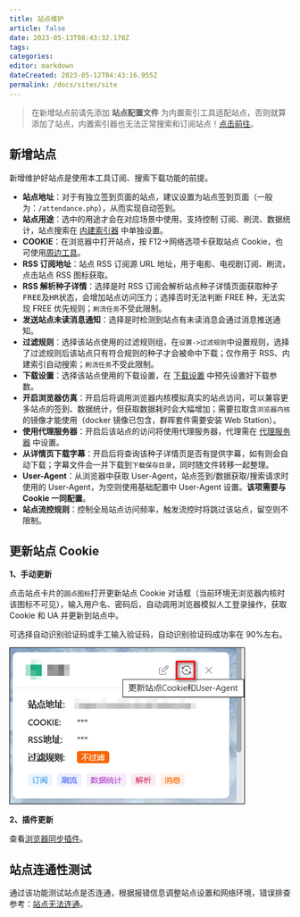```yaml
---
title: 站点维护
article: false
date: 2023-05-13T08:43:32.178Z
tags:
categories: 
editor: markdown
dateCreated: 2023-05-12T04:43:16.955Z
permalink: /docs/sites/site
---
```


> 在新增站点前请先添加 **站点配置文件** 为内置索引工具适配站点，否则就算添加了站点，内置索引器也无法正常搜索和订阅站点！[点击前往](/guide/init/sites/)。


## 新增站点

新增维护好站点是使用本工具订阅、搜索下载功能的前提。

- **站点地址**：对于有独立签到页面的站点，建议设置为站点签到页面（一般为：`/attendance.php`），从而实现自动签到。
- **站点用途**：选中的用途才会在对应场景中使用，支持控制 <kbd>订阅</kbd>、<kbd>刷流</kbd>、<kbd>数据统计</kbd>，<kbd>站点搜索</kbd>在 [内建索引器](/docs/setting/indexer#内建索引器) 中单独设置。
- **COOKIE**：在浏览器中打开站点，按 F12->网络选项卡获取站点 Cookie，也可使用[周边工具](/docs/other/peripheral_tools/)。
- **RSS 订阅地址**：站点 RSS 订阅源 URL 地址，用于电影、电视剧订阅、刷流，点击站点 RSS 图标获取。
- **RSS 解析种子详情**：选择<kbd>是</kbd>时 RSS 订阅会解析站点种子详情页面获取种子<kbd>FREE</kbd>及<kbd>HR</kbd>状态，会增加站点访问压力；选择<kbd>否</kbd>时无法判断 FREE 种，无法实现 FREE 优先规则；`刷流任务`不受此限制。
- **发送站点未读消息通知**：选择是时检测到站点有未读消息会通过消息推送通知。
- **过滤规则**：选择该站点使用的过滤规则组，在`设置->过滤规则`中设置规则，选择了过滤规则后该站点只有符合规则的种子才会被命中下载；仅作用于 RSS、内建索引自动搜索；`刷流任务`不受此限制。
- **下载设置**：选择该站点使用的下载设置，在 [下载设置](/docs/media/download/#下载设置) 中预先设置好下载参数。
- **开启浏览器仿真**：开启后将调用浏览器内核模拟真实的站点访问，可以兼容更多站点的签到、数据统计，但获取数据耗时会大幅增加；需要拉取含`浏览器内核`的镜像才能使用（docker 镜像已包含，群晖套件需要安装 Web Station）。
- **使用代理服务器**：开启后该站点的访问将使用代理服务器，代理需在 [代理服务器](/docs/setting/base/#代理服务器) 中设置。
- **从详情页下载字幕**：开启后将查询该种子详情页是否有提供字幕，如有则会自动下载；字幕文件会一并下载到`下载保存目录`，同时随文件转移一起整理。
- **User-Agent**：从浏览器中获取 User-Agent，站点签到/数据获取/搜索请求时使用的 User-Agent，为空则使用基础配置中 User-Agent 设置。**该项需要与 Cookie 一同配置**。
- **站点流控规则**：控制全局站点访问频率，触发流控时将跳过该站点，留空则不限制。

## 更新站点 Cookie

**1、手动更新**

点击站点卡片的`圆点图标`打开更新站点 Cookie 对话框（当前环境无浏览器内核时该图标不可见），输入用户名、密码后，自动调用浏览器模拟人工登录操作，获取 Cookie 和 UA 并更新到站点中。

可选择自动识别验证码或手工输入验证码，自动识别验证码成功率在 90%左右。

 ![0101.png](./images/0101.png)

**2、插件更新**

查看[浏览器同步插件](/docs/tools/browser_sync_plugin/)。

## 站点连通性测试

通过该功能测试站点是否连通，根据报错信息调整站点设置和网络环境，错误排查参考：[站点无法连通](/guide/start/problem/#站点无法连通)。




